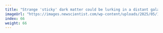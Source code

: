 ```yaml
---
title: "Strange 'sticky' dark matter could be lurking in a distant galaxy"
imageUrl: "https://images.newscientist.com/wp-content/uploads/2025/05/19094253/SEI_251574322.jpg?width=788"
index: 66
weight: 66
---
```

